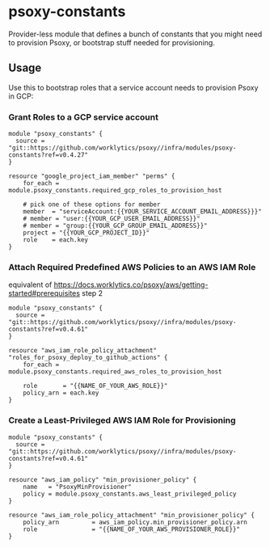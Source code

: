 # psoxy-constants

Provider-less module that defines a bunch of constants that you might need to provision Psoxy, or
bootstrap stuff needed for provisioning.

## Usage

Use this to bootstrap roles that a service account needs to provision Psoxy in GCP:


### Grant Roles to a GCP service account

```hcl
module "psoxy_constants" {
  source = "git::https://github.com/worklytics/psoxy//infra/modules/psoxy-constants?ref=v0.4.27"
}

resource "google_project_iam_member" "perms" {
    for_each = module.psoxy_constants.required_gcp_roles_to_provision_host

    # pick one of these options for member
    member  = "serviceAccount:{{YOUR_SERVICE_ACCOUNT_EMAIL_ADDRESS}}}"
    # member = "user:{{YOUR_GCP_USER_EMAIL_ADDRESS}}"
    # member = "group:{{YOUR_GCP_GROUP_EMAIL_ADDRESS}}"
    project = "{{YOUR_GCP_PROJECT_ID}}"
    role    = each.key
}
```

### Attach Required Predefined AWS Policies to an AWS IAM Role

equivalent of https://docs.worklytics.co/psoxy/aws/getting-started#prerequisites step 2

```hcl
module "psoxy_constants" {
  source = "git::https://github.com/worklytics/psoxy//infra/modules/psoxy-constants?ref=v0.4.61"
}

resource "aws_iam_role_policy_attachment" "roles_for_psoxy_deploy_to_github_actions" {
    for_each = module.psoxy_constants.required_aws_roles_to_provision_host

    role       = "{{NAME_OF_YOUR_AWS_ROLE}}"
    policy_arn = each.key
}
```

### Create a Least-Privileged AWS IAM Role for Provisioning

```hcl
module "psoxy_constants" {
  source = "git::https://github.com/worklytics/psoxy//infra/modules/psoxy-constants?ref=v0.4.61"
}

resource "aws_iam_policy" "min_provisioner_policy" {
    name   = "PsoxyMinProvisioner"
    policy = module.psoxy_constants.aws_least_privileged_policy
}

resource "aws_iam_role_policy_attachment" "min_provisioner_policy" {
    policy_arn         = aws_iam_policy.min_provisioner_policy.arn
    role               = "{{NAME_OF_YOUR_AWS_PROVISIONER_ROLE}}"
}
```

